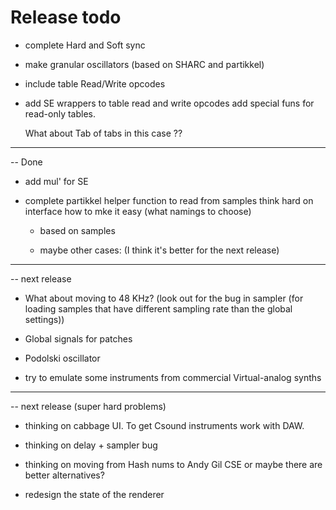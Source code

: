 Release todo
============================

* complete Hard and Soft sync 

* make granular oscillators (based on SHARC and partikkel)

* include table Read/Write opcodes

* add SE wrappers to table read and write opcodes
   add special funs for read-only tables.

   What about Tab of tabs in this case ??

----------------------------------------
-- Done

* add mul' for SE

* complete partikkel helper function to read from samples
    think hard on interface how to mke it easy  (what namings to choose)

    * based on samples

    * maybe other cases:  (I think it's better for the next release)


------------------------------
-- next release

* What about moving to 48 KHz? (look out for the bug in sampler (for loading samples that have different sampling rate than the global settings))

* Global signals for patches

* Podolski oscillator

* try to emulate some instruments from commercial Virtual-analog synths

------------------------------
-- next release (super hard problems)

* thinking on cabbage UI. To get Csound instruments work with DAW.

* thinking on delay + sampler bug

* thinking on moving from Hash nums to Andy Gil CSE or maybe there are better alternatives?

* redesign the state of the renderer